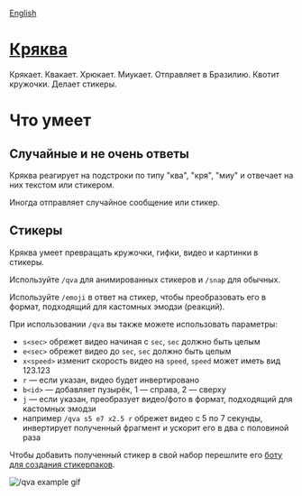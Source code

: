 [English](en.md)
# [Кряква](https://t.me/cryakwa_bot)
Крякает. Квакает. Хрюкает. Миукает. Отправляет в Бразилию. Квотит кружочки. Делает стикеры.
# Что умеет
## Случайные и не очень ответы
Кряква реагирует на подстроки по типу "ква", "кря", "миу" и отвечает на них текстом или стикером. 

Иногда отправляет случайное сообщение или стикер.

## Стикеры
Кряква умеет превращать кружочки, гифки, видео и картинки в стикеры.

Используйте `/qva` для анимированных стикеров и `/snap` для обычных.

Используйте `/emoji` в ответ на стикер, чтобы преобразовать его в формат, подходящий для кастомных эмодзи (реакций).

При использовании `/qva` вы также можете использовать параметры:
* `s<sec>` обрежет видео начиная с `sec`, `sec` должно быть целым
* `e<sec>` обрежет видео до `sec`, `sec` должно быть целым
* `x<speed>` изменит скорость видео на `speed`, `speed` может иметь вид 123.123
* `r` — если указан, видео будет инвертировано
* `b<id>` — добавляет пузырёк, 1 — справа, 2 — сверху
* `j` — если указан, преобразует видео/фото в формат, подходящий для кастомных эмодзи
* например `/qva s5 e7 x2.5 r` обрежет видео с 5 по 7 секунды, инвертирует полученный фрагмент и ускорит его в два с половиной раза

Чтобы добавить полученный стикер в свой набор перешлите его [боту для создания стикерпаков](https://t.me/fStikBot).

![/qva example gif](media/example.gif)
